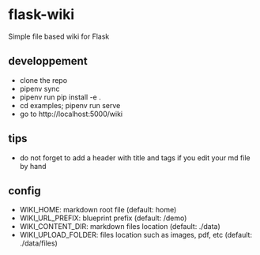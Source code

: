 # flask-wiki
Simple file based wiki for Flask

## developpement

- clone the repo
- pipenv sync
- pipenv run pip install -e .
- cd examples; pipenv run serve
- go to http://localhost:5000/wiki

## tips

- do not forget to add a header with title and tags if you edit your md file by hand

## config

- WIKI_HOME: markdown root file (default: home)
- WIKI_URL_PREFIX: blueprint prefix (default: /demo)
- WIKI_CONTENT_DIR: markdown files location (default: ./data)
- WIKI_UPLOAD_FOLDER: files location such as images, pdf, etc (default: ./data/files)